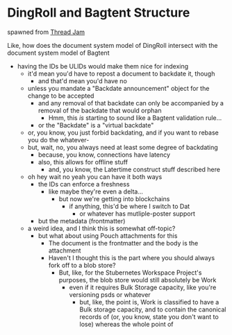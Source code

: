 # DingRoll and Bagtent Structure

spawned from [Thread Jam](2b83e400-6b77-44bc-9718-f6b94c74396e.md)

Like, how does the document system model of DingRoll intersect with the document system model of Bagtent

- having the IDs be ULIDs would make them nice for indexing
  - it'd mean you'd have to repost a document to backdate it, though
    - and that'd mean you'd have no
  - unless you mandate a "Backdate announcement" object for the change to be accepted
    - and any removal of that backdate can only be accompanied by a removal of the backdate that would orphan
      - Hmm, this *is* starting to sound like a Bagtent validation rule...
    - or the "Backdate" is a "virtual backdate"
  - or, you know, you just forbid backdating, and if you want to rebase you do the whatever-
  - but, wait, no, you always need at least some degree of backdating
    - because, you know, connections have latency
    - also, this allows for offline stuff
      - and, you know, the Latertime construct stuff described here
  - oh hey wait no yeah you can have it both ways
    - the IDs can enforce a freshness
      - like maybe they're even a delta...
        - but now we're getting into blockchains
          - if anything, this'd be where I switch to Dat
            - or whatever has mutliple-poster support
    - but the metadata (frontmatter)
  - a weird idea, and I think this is somewhat off-topic?
    - but what about using Pouch attachments for this
      - The document is the frontmatter and the body is the attachment
      - Haven't I thought this is the part where you should always fork off to a blob store?
        - But, like, for the Stubernetes Workspace Project's purposes, the blob store would still absolutely be Work
          - even if it requires Bulk Storage capacity, like you're versioning psds or whatever
            - but, like, the point is, Work is classified to have a Bulk storage capacity, and to contain the canonical records of (or, you know, state you don't want to lose) whereas the whole point of
